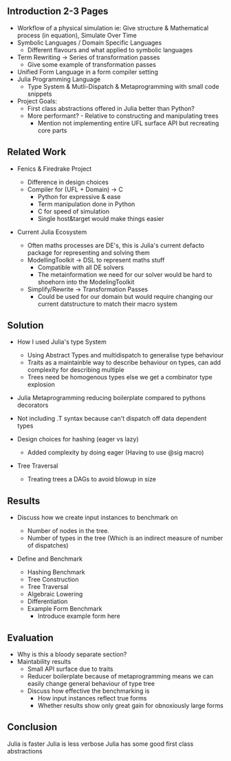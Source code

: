 ## Introduction 2-3 Pages

* Workflow of a physical simulation ie: Give structure & Mathematical process (in equation), Simulate Over Time
* Symbolic Languages / Domain Specific Languages
  * Different flavours and what applied to symbolic languages
* Term Rewriting -> Series of transformation passes
  * Give some example of transformation passes
* Unified Form Language in a form compiler setting
* Julia Programming Language
  * Type System & Mutli-Dispatch & Metaprogramming with small code snippets
* Project Goals:
  * First class abstractions offered in Julia better than Python?
  * More performant? - Relative to constructing and manipulating trees
    * Mention not implementing entire UFL surface API but recreating core parts

## Related Work

* Fenics & Firedrake Project
  * Difference in design choices
  * Compiler for (UFL + Domain) -> C
    * Python for expressive & ease
    * Term manipulation done in Python
    * C for speed of simulation
    * Single host&target would make things easier

* Current Julia Ecosystem
  * Often maths processes are DE's, this is Julia's current defacto package for representing and solving them
  * ModellingToolkit -> DSL to represent maths stuff
    * Compatible with all DE solvers
    * The metainformation we need for our solver would be hard to shoehorn into the ModelingToolkit
  * Simplify/Rewrite -> Transformation Passes
    * Could be used for our domain but would require changing our current datstructure to match their macro system

## Solution

* How I used Julia's type System
  * Using Abstract Types and multidispatch to generalise type behaviour
  * Traits as a maintainble way to describe behaviour on types, can add complexity for describing multiple
  * Trees need be homogenous types else we get a combinator type explosion

* Julia Metaprogramming reducing boilerplate compared to pythons decorators
* Not including .T syntax because can't dispatch off data dependent types
* Design choices for hashing (eager vs lazy)
  * Added complexity by doing eager (Having to use @sig macro)
* Tree Traversal
  * Treating trees a DAGs to avoid blowup in size

## Results

* Discuss how we create input instances to benchmark on
  * Number of nodes in the tree.
  * Number of types in the tree (Which is an indirect measure of number of dispatches)

* Define and Benchmark
  * Hashing Benchmark
  * Tree Construction
  * Tree Traversal
  * Algebraic Lowering
  * Differentiation
  * Example Form Benchmark
    * Introduce example form here

## Evaluation

* Why is this a bloody separate section?
* Maintability results
  * Small API surface due to traits
  * Reducer boilerplate because of metaprogramming means we can easily change general behaviour of type tree
  * Discuss how effective the benchmarking is
    * How input instances reflect true forms
    * Whether results show only great gain for obnoxiously large forms 

## Conclusion

Julia is faster
Julia is less verbose
Julia has some good first class abstractions
